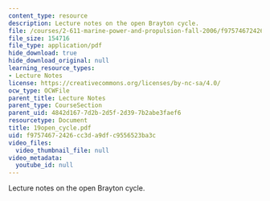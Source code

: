 ```yaml
---
content_type: resource
description: Lecture notes on the open Brayton cycle.
file: /courses/2-611-marine-power-and-propulsion-fall-2006/f97574672426cc3da9dfc9556523ba3c_19open_cycle.pdf
file_size: 154716
file_type: application/pdf
hide_download: true
hide_download_original: null
learning_resource_types:
- Lecture Notes
license: https://creativecommons.org/licenses/by-nc-sa/4.0/
ocw_type: OCWFile
parent_title: Lecture Notes
parent_type: CourseSection
parent_uid: 4842d167-7d2b-2d5f-2d39-7b2abe3faef6
resourcetype: Document
title: 19open_cycle.pdf
uid: f9757467-2426-cc3d-a9df-c9556523ba3c
video_files:
  video_thumbnail_file: null
video_metadata:
  youtube_id: null
---
```

Lecture notes on the open Brayton cycle.